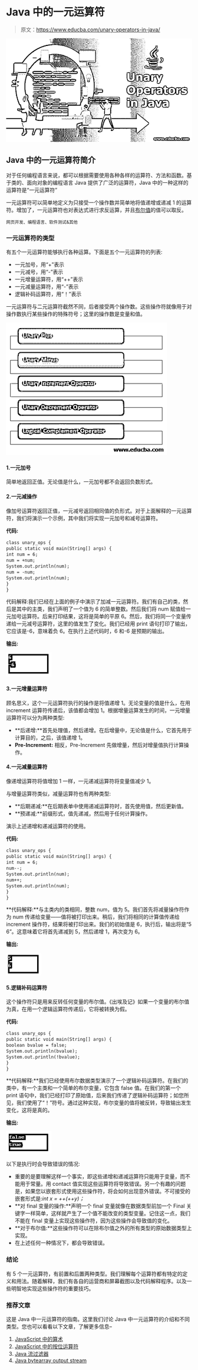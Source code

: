 # Java 中的一元运算符

> 原文：<https://www.educba.com/unary-operators-in-java/>

![Unary Operators in Java](img/3bf309b75132e8f5141e3ff07458e135.png)



## Java 中的一元运算符简介

对于任何编程语言来说，都可以根据需要使用各种各样的运算符、方法和函数。基于类的、面向对象的编程语言 Java 提供了广泛的运算符，Java 中的一种这样的运算符是“一元运算符”

一元运算符可以简单地定义为只接受一个操作数并简单地将值递增或递减 1 的运算符。增加了，一元运算符也对表达式进行求反运算，并且[布尔值](https://www.educba.com/java-booleans/)的值可以取反。

<small>网页开发、编程语言、软件测试&其他</small>

### 一元运算符的类型

有五个一元运算符能够执行各种运算。下面是五个一元运算符的列表:

*   一元加号，用“+”表示
*   一元减号，用“-”表示
*   一元增量运算符，用“++”表示
*   一元减量运算符，用“-”表示
*   逻辑补码运算符，用“！”表示

一元运算符与二元运算符截然不同，后者接受两个操作数。这些操作符就像用于对操作数执行某些操作的特殊符号；这里的操作数是变量和值。

![Types of Unary Operators](img/bce0f2506fc176457a2488e1cfbbd638.png)



#### 1.一元加号

简单地返回正值。无论值是什么，一元加号都不会返回负数形式。

#### 2.一元减操作

像加号运算符返回正值，一元减号返回相同值的负形式。对于上面解释的一元运算符，我们将演示一个示例，其中我们将实现一元加号和减号运算符。

**代码:**

```
class unary_ops {
public static void main(String[] args) {
int num = 6;
num = +num;
System.out.println(num);
num = -num;
System.out.println(num);
}
}
```

代码解释:我们已经在上面的例子中演示了加减一元运算符。我们有自己的类，然后是其中的主类，我们声明了一个值为 6 的简单整数。然后我们将 num 赋值给一元加号运算符。后来打印结果，这将是简单的平原 6。然后，我们将同一个变量传递给一元减号运算符，这里的值发生了变化。我们已经用 print 语句打印了输出，它应该是-6，意味着负 6。在执行上述代码时，6 和-6 是预期的输出。

**输出:**

![Output](img/4ea8e7646e5ee3fac07d6349ba88c178.png)



#### 3.一元增量运算符

顾名思义，这个一元运算符执行的操作是将值递增 1。无论变量的值是什么，在用 increment 运算符传递后，该值都会增加 1。根据增量运算发生的时间，一元增量运算符可以分为两种类型:

*   **后递增:**首先处理值，然后递增。在后增量中，无论值是什么，它首先用于计算目的，之后，该值递增 1。
*   **Pre-Increment:** 相反，Pre-Increment 先做增量，然后对增量值执行计算操作。

#### 4.一元减量运算符

像递增运算符将值增加 1 一样，一元递减运算符将变量值减少 1。

与增量运算符类似，减量运算符也有两种类型:

*   **后期递减:**在后期表单中使用递减运算符时，首先使用值，然后更新值。
*   **预递减:**前缀形式，值先递减，然后用于任何计算操作。

演示上述递增和递减运算符的使用。

**代码:**

```
class unary_ops {
public static void main(String[] args) {
int num = 6;
num--;
System.out.println(num);
num++;
System.out.println(num);
}
}
```

**代码解释:**与主类内的类相同，整数 num，值为 5。我们首先将减量操作符作为 num 传递给变量——值将被打印出来。稍后，我们将相同的计算值传递给 increment 操作符，结果将被打印出来。我们的初始值是 6，执行后，输出将是“5 6”。这意味着它将首先递减到 5，然后递增 1，再次变为 6。

**输出:**

![increment and decrement operators](img/917f07ecda8c2458327aac812dda4675.png)



#### 5.逻辑补码运算符

这个操作符只是用来反转任何变量的布尔值。《出埃及记》如果一个变量的布尔值为真，在用一个逻辑运算符传递后，它将被转换为假。

**代码:**

```
class unary_ops {
public static void main(String[] args) {
boolean bvalue = false;
System.out.println(bvalue);
System.out.println(!bvalue);
}
}
```

**代码解释:**我们已经使用布尔数据类型演示了一个逻辑补码运算符。在我们的类中，有一个主类和一个简单的布尔变量，它包含 false 值。在我们的第一个 print 语句中，我们已经打印了原始值，后来我们传递了逻辑补码运算符；如您所见，我们使用了“！”符号。通过这种实现，布尔变量的值将被反转，导致输出发生变化，这将是真的。

**输出:**

![unary operators in java 3](img/9d85765e7caa4d2c97190849fc0233a5.png)



以下是执行时会导致错误的情况:

*   重要的是要理解这样一个事实，即这些递增和递减运算符只能用于变量，而不能用于常量。用 contact 值实现这些运算符将导致错误。另一个有趣的问题是，如果您以嵌套形式使用这些操作符，将会如何出现意外错误。不可接受的嵌套形式是:*int x = ++(++y)；*
*   **对 final 变量的操作:**声明一个 final 变量就像在数据类型前加一个 Final 关键字一样简单，这样就产生了一个值不能改变的类型变量。记住这一点，我们不能在 final 变量上实现这些操作符，因为这些操作会导致值的变化。
*   **对于布尔值:**这些操作符可以在除布尔值之外的所有类型的原始数据类型上实现。
*   在上述任何一种情况下，都会导致错误。

### 结论

有 5 个一元运算符，有前置和后置两种类型。我们理解每个运算符都有特定的定义和用法。随着解释，我们有各自的运营商和屏幕截图以及代码解释程序。以及一些明智地实现这些操作符的重要技巧。

### 推荐文章

这是 Java 中一元运算符的指南。这里我们讨论 Java 中一元运算符的介绍和不同类型。您也可以看看以下文章，了解更多信息–

1.  [JavaScript 中的算术](https://www.educba.com/arithmetic-operators-in-javascript/)
2.  [JavaScript 中的按位运算符](https://www.educba.com/bitwise-operators-in-javascript/)
3.  [Java 流过滤器](https://www.educba.com/java-stream-filter/)
4.  [Java bytearray output stream](https://www.educba.com/java-bytearrayoutputstream/)






